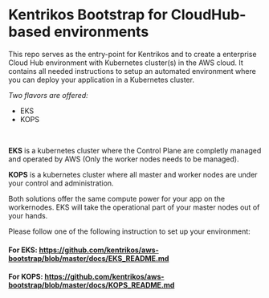 # Kentrikos Bootstrap for CloudHub-based environments

This repo serves as the entry-point for Kentrikos and to create a enterprise Cloud Hub environment with Kubernetes cluster(s) in the AWS cloud.  It contains all needed instructions to setup an automated environment where you can deploy your application in a Kubernetes cluster.


_Two flavors are offered:_  
* EKS  
* KOPS

<br>  

**EKS** is a kubernetes cluster where the Control Plane are completly managed and operated by AWS (Only the worker nodes needs to be managed).  
  
**KOPS** is a kubernetes cluster where all master and worker nodes are under your control and administration.

Both solutions offer the same compute power for your app on the workernodes.  EKS will take the operational part of your master nodes out of your hands.

Please follow one of the following instruction to set up your environment:  

#### For EKS:    https://github.com/kentrikos/aws-bootstrap/blob/master/docs/EKS_README.md  

#### For KOPS:   https://github.com/kentrikos/aws-bootstrap/blob/master/docs/KOPS_README.md
